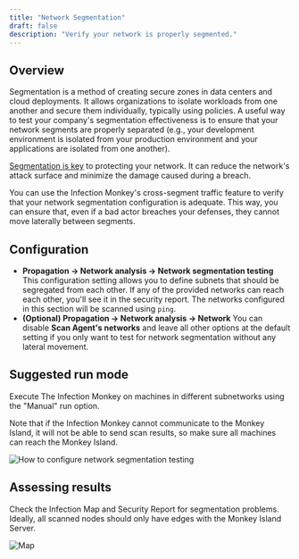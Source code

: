 ```yaml
---
title: "Network Segmentation"
draft: false
description: "Verify your network is properly segmented."
---
```


## Overview

Segmentation is a method of creating secure zones in data centers and cloud deployments. It allows organizations to isolate workloads from one another and secure them individually, typically using policies. A useful way to test your company's segmentation effectiveness is to ensure that your network segments are properly separated (e.g., your development environment is isolated from your production environment and your applications are isolated from one another).

[Segmentation is key](https://www.akamai.com/products/akamai-segmentation/use-cases) to protecting your network. It can reduce the network's attack surface and minimize the damage caused during a breach.

You can use the Infection Monkey's cross-segment traffic feature to verify that your network segmentation configuration is adequate. This way, you can ensure that, even if a bad actor breaches your defenses, they cannot move laterally between segments.


## Configuration

- **Propagation -> Network analysis -> Network segmentation testing** This configuration setting allows you to define
 subnets that should be segregated from each other. If any of the provided networks can reach each other, you'll see it
 in the security report. The networks configured in this section will be scanned using `ping`.
- **(Optional) Propagation -> Network analysis -> Network** You can disable **Scan Agent's networks** and leave all other options at the default setting if you only want to test for network segmentation without any lateral movement.

## Suggested run mode

Execute The Infection Monkey on machines in different subnetworks using the "Manual" run option.

 Note that if the Infection Monkey cannot communicate to the Monkey Island, it will
 not be able to send scan results, so make sure all machines can reach the Monkey Island.

![How to configure network segmentation testing](/images/island/configuration_page/segmentation_configuration.png "How to configure network segmentation testing")

## Assessing results

Check the Infection Map and Security Report for segmentation problems. Ideally, all scanned nodes should only have edges with the Monkey Island Server.

![Map](/images/island/infection_map_page/segmentation_map.png "Map")
